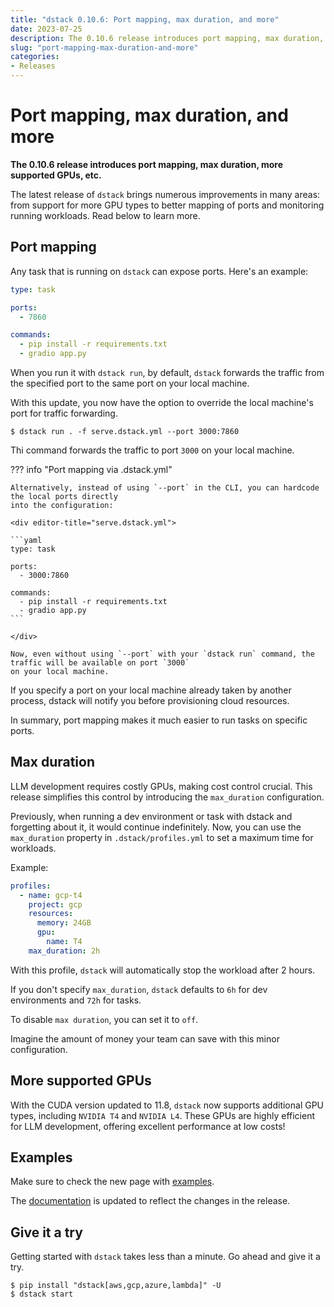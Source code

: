 ```yaml
---
title: "dstack 0.10.6: Port mapping, max duration, and more"
date: 2023-07-25
description: The 0.10.6 release introduces port mapping, max duration, more supported GPUs, etc.
slug: "port-mapping-max-duration-and-more"
categories:
- Releases
---
```


# Port mapping, max duration, and more

__The 0.10.6 release introduces port mapping, max duration, more supported GPUs, etc.__

The latest release of `dstack` brings numerous improvements in many areas: from support for more GPU types to better
mapping of ports and monitoring running workloads. Read below to learn more.

<!-- more -->

## Port mapping

Any task that is running on `dstack` can expose ports. Here's an example:

<div editor-title="serve.dstack.yml"> 

```yaml
type: task

ports:
  - 7860

commands:
  - pip install -r requirements.txt
  - gradio app.py
```

</div>

When you run it with `dstack run`, by default, `dstack` forwards the traffic 
from the specified port to the same port on your local machine.
 
With this update, you now have the option to override the local machine's port for traffic forwarding.

<div class="termy">

```shell
$ dstack run . -f serve.dstack.yml --port 3000:7860
```

</div>

Thi command forwards the traffic to port `3000` on your local machine.

??? info "Port mapping via .dstack.yml"

    Alternatively, instead of using `--port` in the CLI, you can hardcode the local ports directly 
    into the configuration:

    <div editor-title="serve.dstack.yml"> 

    ```yaml
    type: task
    
    ports:
      - 3000:7860
    
    commands:
      - pip install -r requirements.txt
      - gradio app.py
    ```
    
    </div>

    Now, even without using `--port` with your `dstack run` command, the traffic will be available on port `3000` 
    on your local machine.

If you specify a port on your local machine already taken by another process, dstack will notify you before provisioning cloud resources. 

In summary, port mapping makes it much easier to run tasks on specific ports.

## Max duration

LLM development requires costly GPUs, making cost control crucial. This release simplifies this control by introducing
the `max_duration` configuration.

Previously, when running a dev environment or task with dstack and forgetting about it, it would continue indefinitely.
Now, you can use the `max_duration` property in `.dstack/profiles.yml` to set a maximum time for workloads.

Example:

<div editor-title=".dstack/profiles.yml"> 

```yaml
profiles:
  - name: gcp-t4
    project: gcp
    resources:
      memory: 24GB
      gpu:
        name: T4
    max_duration: 2h
```

</div>

With this profile, `dstack` will automatically stop the workload after 2 hours.

If you don't specify `max_duration`, `dstack` defaults to `6h` for dev environments and `72h` for tasks.

To disable `max duration`, you can set it to `off`.

Imagine the amount of money your team can save with this minor configuration.

## More supported GPUs

With the CUDA version updated to 11.8, `dstack` now supports additional GPU types, including `NVIDIA T4` 
and `NVIDIA L4`. These GPUs are highly efficient for LLM development, offering excellent performance at low costs!

## Examples

Make sure to check the new page with [examples](../../examples/index.md).

The [documentation](../../docs/index.md) is updated to reflect the changes in the release.

## Give it a try

Getting started with `dstack` takes less than a minute. Go ahead and give it a try.

<div class="termy">

```shell
$ pip install "dstack[aws,gcp,azure,lambda]" -U
$ dstack start
```

</div>
